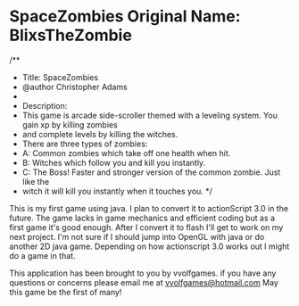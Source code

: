 SpaceZombies
Original Name: BlixsTheZombie
==============

/**
 * Title: SpaceZombies
 * @author Christopher Adams
 * 
 * Description:
 * This game is arcade side-scroller themed with a leveling system. You gain xp by killing zombies
 * and complete levels by killing the witches.
 * There are three types of zombies:
 * A: Common zombies which take off one health when hit.
 * B: Witches which follow you and kill you instantly.
 * C: The Boss! Faster and stronger version of the common zombie. Just like the
 * witch it will kill you instantly when it touches you.
 */
 
 This is my first game using java. I plan to convert it to actionScript 3.0 in the future. The game lacks in game mechanics
 and efficient coding but as a first game it's good enough. After I convert it to flash I'll get to work on my next
 project. I'm not sure if I should jump into OpenGL with java or do another 2D java game. Depending on how actionscript 3.0
 works out I might do a game in that.
 
 This application has been brought to you by vvolfgames.
 if you have any questions or concerns please email me at vvolfgames@hotmail.com
 May this game be the first of many!
